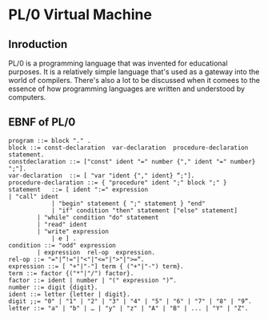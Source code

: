 # PL/0 Virtual Machine
## Inroduction
PL/0 is a programming language that was invented for educational purposes. It is a relatively simple language that's used as a gateway into the world of compilers. There's also a lot to be discussed when it comees to the essence of how programming languages are written and understood by computers.

## EBNF of PL/0
```
program ::= block "." . 
block ::= const-declaration  var-declaration  procedure-declaration statement.	
constdeclaration ::= ["const" ident "=" number {"," ident "=" number} ";"].	
var-declaration  ::= [ "var "ident {"," ident} “;"].
procedure-declaration ::= { "procedure" ident ";" block ";" }
statement   ::= [ ident ":=" expression
| "call" ident
	      	| "begin" statement { ";" statement } "end" 
	      	| "if" condition "then" statement ["else" statement]
		| "while" condition "do" statement
		| "read" ident
		| "write" expression
	      	| e ] .  
condition ::= "odd" expression 
	  	| expression  rel-op  expression.  
rel-op ::= "="|“!="|"<"|"<="|">"|">=“.
expression ::= [ "+"|"-"] term { ("+"|"-") term}.
term ::= factor {("*"|"/") factor}. 
factor ::= ident | number | "(" expression ")“.
number ::= digit {digit}.
ident ::= letter {letter | digit}.
digit ;;= "0" | "1" | "2" | "3" | "4" | "5" | "6" | "7" | "8" | "9“.
letter ::= "a" | "b" | … | "y" | "z" | "A" | "B" | ... | "Y" | "Z".
```
